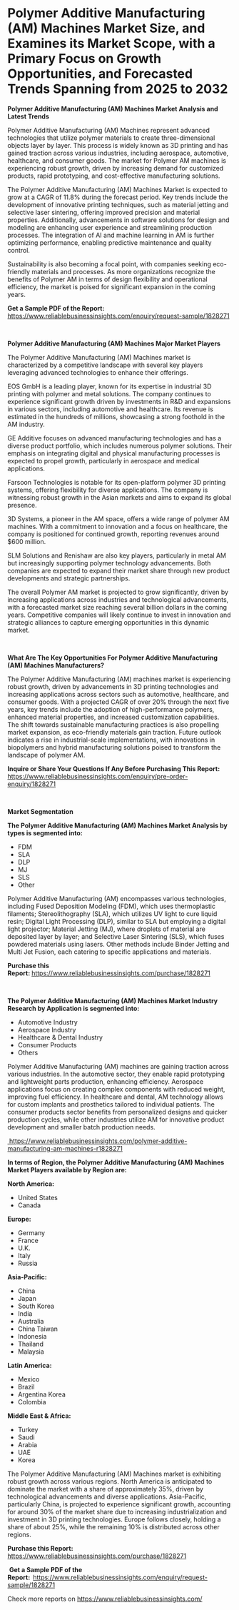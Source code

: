 <p><h1>Polymer Additive Manufacturing (AM) Machines Market Size, and Examines its Market Scope, with a Primary Focus on Growth Opportunities, and Forecasted Trends Spanning from 2025 to 2032</h1></p><p><strong>Polymer Additive Manufacturing (AM) Machines Market Analysis and Latest Trends</strong></p>
<p><p>Polymer Additive Manufacturing (AM) Machines represent advanced technologies that utilize polymer materials to create three-dimensional objects layer by layer. This process is widely known as 3D printing and has gained traction across various industries, including aerospace, automotive, healthcare, and consumer goods. The market for Polymer AM machines is experiencing robust growth, driven by increasing demand for customized products, rapid prototyping, and cost-effective manufacturing solutions.</p><p>The Polymer Additive Manufacturing (AM) Machines Market is expected to grow at a CAGR of 11.8% during the forecast period. Key trends include the development of innovative printing techniques, such as material jetting and selective laser sintering, offering improved precision and material properties. Additionally, advancements in software solutions for design and modeling are enhancing user experience and streamlining production processes. The integration of AI and machine learning in AM is further optimizing performance, enabling predictive maintenance and quality control.</p><p>Sustainability is also becoming a focal point, with companies seeking eco-friendly materials and processes. As more organizations recognize the benefits of Polymer AM in terms of design flexibility and operational efficiency, the market is poised for significant expansion in the coming years.</p></p>
<p><strong>Get a Sample PDF of the Report:&nbsp;</strong> <a href="https://www.reliablebusinessinsights.com/enquiry/request-sample/1828271?utm_campaign=2720&utm_medium=2&utm_source=Github&utm_content=ia&utm_term=28022025&utm_id=polymer-additive-manufacturing-am-machines">https://www.reliablebusinessinsights.com/enquiry/request-sample/1828271</a></p>
<p>&nbsp;</p>
<p><strong>Polymer Additive Manufacturing (AM) Machines Major Market Players</strong></p>
<p><p>The Polymer Additive Manufacturing (AM) Machines market is characterized by a competitive landscape with several key players leveraging advanced technologies to enhance their offerings. </p><p>EOS GmbH is a leading player, known for its expertise in industrial 3D printing with polymer and metal solutions. The company continues to experience significant growth driven by investments in R&D and expansions in various sectors, including automotive and healthcare. Its revenue is estimated in the hundreds of millions, showcasing a strong foothold in the AM industry.</p><p>GE Additive focuses on advanced manufacturing technologies and has a diverse product portfolio, which includes numerous polymer solutions. Their emphasis on integrating digital and physical manufacturing processes is expected to propel growth, particularly in aerospace and medical applications.</p><p>Farsoon Technologies is notable for its open-platform polymer 3D printing systems, offering flexibility for diverse applications. The company is witnessing robust growth in the Asian markets and aims to expand its global presence.</p><p>3D Systems, a pioneer in the AM space, offers a wide range of polymer AM machines. With a commitment to innovation and a focus on healthcare, the company is positioned for continued growth, reporting revenues around $600 million.</p><p>SLM Solutions and Renishaw are also key players, particularly in metal AM but increasingly supporting polymer technology advancements. Both companies are expected to expand their market share through new product developments and strategic partnerships.</p><p>The overall Polymer AM market is projected to grow significantly, driven by increasing applications across industries and technological advancements, with a forecasted market size reaching several billion dollars in the coming years. Competitive companies will likely continue to invest in innovation and strategic alliances to capture emerging opportunities in this dynamic market.</p></p>
<p>&nbsp;</p>
<p><strong>What Are The Key Opportunities For Polymer Additive Manufacturing (AM) Machines Manufacturers?</strong></p>
<p><p>The Polymer Additive Manufacturing (AM) machines market is experiencing robust growth, driven by advancements in 3D printing technologies and increasing applications across sectors such as automotive, healthcare, and consumer goods. With a projected CAGR of over 20% through the next five years, key trends include the adoption of high-performance polymers, enhanced material properties, and increased customization capabilities. The shift towards sustainable manufacturing practices is also propelling market expansion, as eco-friendly materials gain traction. Future outlook indicates a rise in industrial-scale implementations, with innovations in biopolymers and hybrid manufacturing solutions poised to transform the landscape of polymer AM.</p></p>
<p><strong>Inquire or Share Your Questions If Any Before Purchasing This Report:</strong> <a href="https://www.reliablebusinessinsights.com/enquiry/pre-order-enquiry/1828271?utm_campaign=2720&utm_medium=2&utm_source=Github&utm_content=ia&utm_term=28022025&utm_id=polymer-additive-manufacturing-am-machines">https://www.reliablebusinessinsights.com/enquiry/pre-order-enquiry/1828271</a></p>
<p>&nbsp;</p>
<p><strong>Market Segmentation</strong></p>
<p><strong>The Polymer Additive Manufacturing (AM) Machines Market Analysis by types is segmented into:</strong></p>
<p><ul><li>FDM</li><li>SLA</li><li>DLP</li><li>MJ</li><li>SLS</li><li>Other</li></ul></p>
<p><p>Polymer Additive Manufacturing (AM) encompasses various technologies, including Fused Deposition Modeling (FDM), which uses thermoplastic filaments; Stereolithography (SLA), which utilizes UV light to cure liquid resin; Digital Light Processing (DLP), similar to SLA but employing a digital light projector; Material Jetting (MJ), where droplets of material are deposited layer by layer; and Selective Laser Sintering (SLS), which fuses powdered materials using lasers. Other methods include Binder Jetting and Multi Jet Fusion, each catering to specific applications and materials.</p></p>
<p><strong>Purchase this Report:&nbsp;</strong><a href="https://www.reliablebusinessinsights.com/purchase/1828271?utm_campaign=2720&utm_medium=2&utm_source=Github&utm_content=ia&utm_term=28022025&utm_id=polymer-additive-manufacturing-am-machines">https://www.reliablebusinessinsights.com/purchase/1828271</a></p>
<p>&nbsp;</p>
<p><strong>The Polymer Additive Manufacturing (AM) Machines Market Industry Research by Application is segmented into:</strong></p>
<p><ul><li>Automotive Industry</li><li>Aerospace Industry</li><li>Healthcare & Dental Industry</li><li>Consumer Products</li><li>Others</li></ul></p>
<p><p>Polymer Additive Manufacturing (AM) machines are gaining traction across various industries. In the automotive sector, they enable rapid prototyping and lightweight parts production, enhancing efficiency. Aerospace applications focus on creating complex components with reduced weight, improving fuel efficiency. In healthcare and dental, AM technology allows for custom implants and prosthetics tailored to individual patients. The consumer products sector benefits from personalized designs and quicker production cycles, while other industries utilize AM for innovative product development and smaller batch production needs.</p></p>
<p><a href="https://www.reliablebusinessinsights.com/polymer-additive-manufacturing-am-machines-r1828271?utm_campaign=2720&utm_medium=2&utm_source=Github&utm_content=ia&utm_term=28022025&utm_id=polymer-additive-manufacturing-am-machines">&nbsp;https://www.reliablebusinessinsights.com/polymer-additive-manufacturing-am-machines-r1828271</a></p>
<p><strong>In terms of Region, the Polymer Additive Manufacturing (AM) Machines Market Players available by Region are:</strong></p>
<p>
    <p> <strong> North America: </strong>
        <ul>
            <li>United States</li>
            <li>Canada</li>
        </ul>
        </p> 
    <p> <strong> Europe: </strong>
        <ul>
            <li>Germany</li>
            <li>France</li>
            <li>U.K.</li>
            <li>Italy</li>
            <li>Russia</li>
        </ul>
        </p> 
    <p> <strong> Asia-Pacific: </strong>
        <ul>
            <li>China</li>
            <li>Japan</li>
            <li>South Korea</li>
            <li>India</li>
            <li>Australia</li>
            <li>China Taiwan</li>
            <li>Indonesia</li>
            <li>Thailand</li>
            <li>Malaysia</li>
        </ul>
        </p> 
    <p> <strong> Latin America: </strong>
        <ul>
            <li>Mexico</li>
            <li>Brazil</li>
            <li>Argentina Korea</li>
            <li>Colombia</li>
        </ul>
        </p> 
    <p> <strong> Middle East & Africa: </strong>
        <ul>
            <li>Turkey</li>
            <li>Saudi</li>
            <li>Arabia</li>
            <li>UAE</li>
            <li>Korea</li>
        </ul>
    </p>
    </p>
<p><p>The Polymer Additive Manufacturing (AM) Machines market is exhibiting robust growth across various regions. North America is anticipated to dominate the market with a share of approximately 35%, driven by technological advancements and diverse applications. Asia-Pacific, particularly China, is projected to experience significant growth, accounting for around 30% of the market share due to increasing industrialization and investment in 3D printing technologies. Europe follows closely, holding a share of about 25%, while the remaining 10% is distributed across other regions.</p></p>
<p><strong>Purchase this Report: </strong><a href="https://www.reliablebusinessinsights.com/purchase/1828271?utm_campaign=2720&utm_medium=2&utm_source=Github&utm_content=ia&utm_term=28022025&utm_id=polymer-additive-manufacturing-am-machines">https://www.reliablebusinessinsights.com/purchase/1828271</a></p>
<p>&nbsp;<strong>Get a Sample PDF of the Report:&nbsp;&nbsp;</strong><a href="https://www.reliablebusinessinsights.com/enquiry/request-sample/1828271?utm_campaign=2720&utm_medium=2&utm_source=Github&utm_content=ia&utm_term=28022025&utm_id=polymer-additive-manufacturing-am-machines">https://www.reliablebusinessinsights.com/enquiry/request-sample/1828271</a></p>
<p><strong></strong></p>
<p>Check more reports on <a href="https://www.reliablebusinessinsights.com/?utm_campaign=2720&utm_medium=2&utm_source=Github&utm_content=ia&utm_term=28022025&utm_id=polymer-additive-manufacturing-am-machines">https://www.reliablebusinessinsights.com/</a></p>